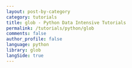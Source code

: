 ```yaml
---
layout: post-by-category
category: tutorials
title: glob - Python Data Intensive Tutorials
permalink: /tutorials/python/glob
comments: false
author_profile: false
language: python
library: glob
langSide: true
---
```

